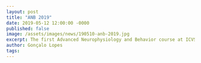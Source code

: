 ```yaml
---
layout: post
title: "ANB 2019"
date: 2019-05-12 12:00:00 -0000
published: false
image: /assets/images/news/190510-anb-2019.jpg
excerpt: The first Advanced Neurophysiology and Behavior course at ICVS gathered students around the world to learn hands-on open-source neuroscience.
author: Gonçalo Lopes
tags: 
---
```

